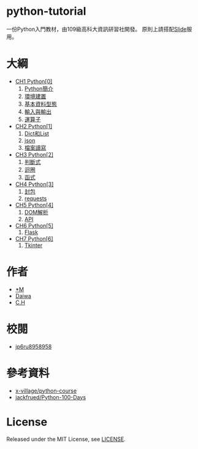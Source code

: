 # python-tutorial
一份Python入門教材，由109級高科大資訊研習社開發。
原則上請搭配[Slide](https://hackmd.io/@macs1207/ryT6rbK_B)服用。

# 大綱
- [CH1 Python[0]](https://hackmd.io/@macs1207/rkP0GZKOS#/)
    1. [Python簡介](https://hackmd.io/@macs1207/rkP0GZKOS#/3)
    2. [環境建置](https://hackmd.io/@macs1207/rkP0GZKOS#/4)
    3. [基本資料型態](https://hackmd.io/@macs1207/rkP0GZKOS#/5)
    4. [輸入與輸出](https://hackmd.io/@macs1207/rkP0GZKOS#/6)
    5. [運算子](https://hackmd.io/@macs1207/rkP0GZKOS#/7)
- [CH2 Python[1]](https://hackmd.io/@macs1207/SJEL4k-Yr#/)
    1. [Dict和List](https://hackmd.io/@macs1207/SJEL4k-Yr#/2)
    2. [json](https://hackmd.io/@macs1207/SJEL4k-Yr#/3)
    3. [檔案讀寫](https://hackmd.io/@macs1207/SJEL4k-Yr#/4)
- [CH3 Python[2]](https://hackmd.io/@macs1207/r1llzfmYr#/)
    1. [判斷式](https://hackmd.io/@macs1207/r1llzfmYr#/2)
    2. [迴圈](https://hackmd.io/@macs1207/r1llzfmYr#/3)
    3. [函式](https://hackmd.io/@macs1207/r1llzfmYr#/5)
- [CH4 Python[3]](https://hackmd.io/@macs1207/SkpRISvjr#/)
    1. [封包](https://hackmd.io/@macs1207/SkpRISvjr#/2)
    2. [requests](https://hackmd.io/@macs1207/SkpRISvjr#/3)
- [CH5 Python[4]](https://hackmd.io/@macs1207/HJF56PlnS#/)
    1. [DOM解析](https://hackmd.io/@macs1207/HJF56PlnS#/2)
    2. [API](https://hackmd.io/@macs1207/HJF56PlnS#/3)
- [CH6 Python[5]](https://hackmd.io/@macs1207/BkU_hwqnS#)
    1. [Flask](https://hackmd.io/@macs1207/BkU_hwqnS#/2)
- [CH7 Python[6]](https://hackmd.io/@macs1207/HJCrrO76r#)
    1. [Tkinter](https://hackmd.io/@macs1207/HJCrrO76r#/2)


# 作者
- [*M](https://github.com/macs1207)
- [Daiwa](https://github.com/daidaidarwa)
- [C.H](https://github.com/chrisliu430)

# 校閱
- [jp6ru8958958](https://github.com/jp6ru8958958)

# 參考資料
- [x-village/python-course](https://github.com/x-village/python-course)
- [jackfrued/Python-100-Days](https://github.com/jackfrued/Python-100-Days)

# License
Released under the MIT License, see [LICENSE](LICENSE).